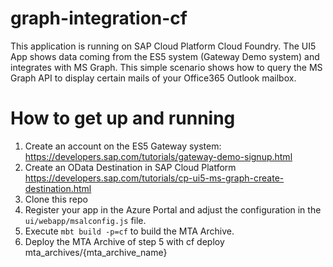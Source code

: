 # graph-integration-cf
This application is running on SAP Cloud Platform Cloud Foundry. The UI5 App shows data coming from the ES5 system (Gateway Demo system) and integrates with MS Graph. This simple scenario shows how to query the MS Graph API to display certain mails of your Office365 Outlook mailbox. 

# How to get up and running

1) Create an account on the ES5 Gateway system: https://developers.sap.com/tutorials/gateway-demo-signup.html
2) Create an OData Destination in SAP Cloud Platform https://developers.sap.com/tutorials/cp-ui5-ms-graph-create-destination.html
3) Clone this repo
4) Register your app in the Azure Portal and adjust the configuration in the `ui/webapp/msalconfig.js` file. 
5) Execute `mbt build -p=cf` to build the MTA Archive.
6) Deploy the MTA Archive of step 5 with cf deploy mta_archives/{mta_archive_name}
